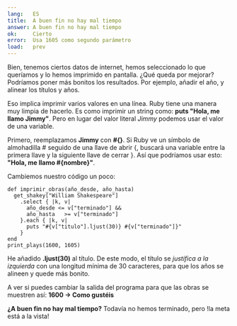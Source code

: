 ```yaml
---
lang:   ES
title:  A buen fin no hay mal tiempo
answer: A buen fin no hay mal tiempo
ok:     Cierto
error:  Usa 1605 como segundo parámetro
load:   prev
---
```


Bien, tenemos ciertos datos de internet, hemos seleccionado lo que queríamos y lo hemos imprimido en pantalla.
¿Qué queda por mejorar? Podríamos poner más bonitos los resultados. Por ejemplo,
añadir el año, y alinear los títulos y años.

Eso implica imprimir varios valores en una línea. Ruby tiene una manera muy limpia de hacerlo.
Es como imprimir un string como: __puts "Hola, me llamo Jimmy"__.
Pero en lugar del valor literal _Jimmy_ podemos usar el valor de una variable.

Primero, reemplazamos __Jimmy__ con __#{}__. Si Ruby ve un símbolo de almohadilla # seguido de una llave de abrir {, buscará una variable entre la primera llave y la siguiente llave de cerrar }.
Así que podríamos usar esto: __"Hola, me llamo #{nombre}"__.

Cambiemos nuestro código un poco:

    def imprimir_obras(año_desde, año_hasta)
      get_shakey["William Shakespeare"]
        .select { |k, v|
          año_desde <= v["terminado"] &&
          año_hasta   >= v["terminado"]
        }.each { |k, v|
          puts "#{v["titulo"].ljust(30)} #{v["terminado"]}"
        }
    end
    print_plays(1600, 1605)

He añadido __.ljust(30)__ al título. De este modo, el título se _justifica a la izquierda_ con una longitud mínima de 30 caracteres, para que los años se alineen y quede más bonito.

A ver si puedes cambiar la salida del programa para que las obras se muestren así: __1600 -> Como gustéis__

__¿A buen fin no hay mal tiempo?__ Todavía no hemos terminado, pero !la meta está a la vista!
